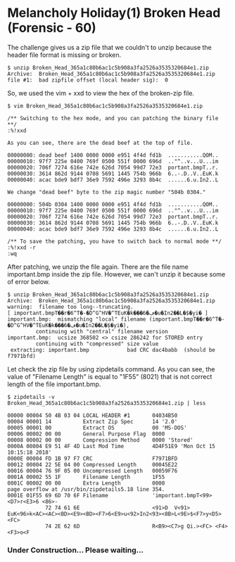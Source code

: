 # Melancholy Holiday(1) Broken Head (Forensic - 60)
The challenge gives us a zip file that we couldn't to unzip because the header file format is missing or broken.

```
$ unzip Broken_Head_365a1c80b6ac1c5b908a3fa2526a3535320684e1.zip
Archive:  Broken_Head_365a1c80b6ac1c5b908a3fa2526a3535320684e1.zip
file #1:  bad zipfile offset (local header sig):  0
```

So, we used the vim + xxd to view the hex of the broken-zip file.

```
$ vim Broken_Head_365a1c80b6ac1c5b908a3fa2526a3535320684e1.zip

/** Switching to the hex mode, and you can patching the binary file **/
:%!xxd

As you can see, there are the dead beef at the top of file.

00000000: dead beef 1400 0000 0000 e951 4f4d fd1b  ...........QOM..
00000010: 97f7 225e 0400 769f 0500 551f 0000 696d  .."^..v...U...im
00000020: 706f 7274 616e 742e 626d 7054 99d7 72e3  portant.bmpT..r.
00000030: 3614 862d 9144 0708 5691 1445 754b 966b  6..-.D..V..EuK.k
00000040: acac bde9 bdf7 36e9 7592 496e 3293 8b4c  ......6.u.In2..L

We change "dead beef" byte to the zip magic number "504b 0304."

00000000: 504b 0304 1400 0000 0000 e951 4f4d fd1b  ...........QOM..
00000010: 97f7 225e 0400 769f 0500 551f 0000 696d  .."^..v...U...im
00000020: 706f 7274 616e 742e 626d 7054 99d7 72e3  portant.bmpT..r.
00000030: 3614 862d 9144 0708 5691 1445 754b 966b  6..-.D..V..EuK.k
00000040: acac bde9 bdf7 36e9 7592 496e 3293 8b4c  ......6.u.In2..L

/** To save the patching, you have to switch back to normal mode **/
:%!xxd -r
:wq
```

After patching, we unzip the file again. There are the file name important.bmp inside the zip file.
However, we can't unzip it because some of error below.

```
$ unzip Broken_Head_365a1c80b6ac1c5b908a3fa2526a3535320684e1.zip
Archive:  Broken_Head_365a1c80b6ac1c5b908a3fa2526a3535320684e1.zip
warning:  filename too long--truncating.
[ important.bmpT��r�6^T�-�D^G^HV�^TEuK�k���ڢ�6�u�In2��L�$�yi� ]
important.bmp:  mismatching "local" filename (important.bmpT��r�6^T�-�D^G^HV�^TEuK�k���ڢ�6�u�In2��L�$�yi�),
         continuing with "central" filename version
important.bmp:  ucsize 368502 <> csize 286242 for STORED entry
         continuing with "compressed" size value
 extracting: important.bmp            bad CRC dac4babb  (should be f7971bfd)
```

Let check the zip file by using zipdetails command. As you can see, the value of "Filename Length" is equal to "1F55" (8021) that is not correct length of the file important.bmp.

```
$ zipdetails -v Broken_Head_365a1c80b6ac1c5b908a3fa2526a3535320684e1.zip | less

00000 00004 50 4B 03 04 LOCAL HEADER #1       04034B50
00004 00001 14          Extract Zip Spec      14 '2.0'
00005 00001 00          Extract OS            00 'MS-DOS'
00006 00002 00 00       General Purpose Flag  0000
00008 00002 00 00       Compression Method    0000 'Stored'
0000A 00004 E9 51 4F 4D Last Mod Time         4D4F51E9 'Mon Oct 15 10:15:18 2018'
0000E 00004 FD 1B 97 F7 CRC                   F7971BFD
00012 00004 22 5E 04 00 Compressed Length     00045E22
00016 00004 76 9F 05 00 Uncompressed Length   00059F76
0001A 00002 55 1F       Filename Length       1F55
0001C 00002 00 00       Extra Length          0000
page overflow at /usr/bin/zipdetails5.18 line 354.
0001E 01F55 69 6D 70 6F Filename              'important.bmpT<99><D7>r<E3>6 <86>-
            72 74 61 6E                       <91>D  V<91> EuK<96>k<AC><AC><BD><E9><BD><F7>6<E9>u<92>In2<93><8B>L<9E>$<F7>y<D5><FC>
            74 2E 62 6D                       R<B9><C7>g Qi.><FC> <F4><F3>o<F
```

### Under Construction... Please waiting...
